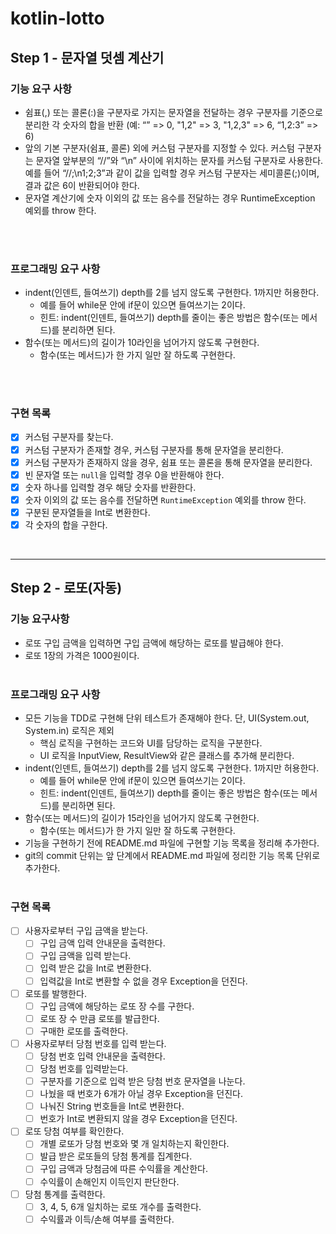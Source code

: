# kotlin-lotto

## Step 1 - 문자열 덧셈 계산기
### 기능 요구 사항
- 쉼표(,) 또는 콜론(:)을 구분자로 가지는 문자열을 전달하는 경우 구분자를 기준으로 분리한 각 숫자의 합을 반환 (예: “” => 0, "1,2" => 3, "1,2,3" => 6, “1,2:3” => 6)
- 앞의 기본 구분자(쉼표, 콜론) 외에 커스텀 구분자를 지정할 수 있다. 커스텀 구분자는 문자열 앞부분의 “//”와 “\n” 사이에 위치하는 문자를 커스텀 구분자로 사용한다. 예를 들어 “//;\n1;2;3”과 같이 값을 입력할 경우 커스텀 구분자는 세미콜론(;)이며, 결과 값은 6이 반환되어야 한다.
- 문자열 계산기에 숫자 이외의 값 또는 음수를 전달하는 경우 RuntimeException 예외를 throw 한다.
<br />
<br />

### 프로그래밍 요구 사항
- indent(인덴트, 들여쓰기) depth를 2를 넘지 않도록 구현한다. 1까지만 허용한다.
  - 예를 들어 while문 안에 if문이 있으면 들여쓰기는 2이다.
  - 힌트: indent(인덴트, 들여쓰기) depth를 줄이는 좋은 방법은 함수(또는 메서드)를 분리하면 된다.
- 함수(또는 메서드)의 길이가 10라인을 넘어가지 않도록 구현한다.
  - 함수(또는 메서드)가 한 가지 일만 잘 하도록 구현한다.
<br />
<br />

### 구현 목록

- [x] 커스텀 구분자를 찾는다.
- [x] 커스텀 구분자가 존재할 경우, 커스텀 구분자를 통해 문자열을 분리한다.
- [x] 커스텀 구분자가 존재하지 않을 경우, 쉼표 또는 콜론을 통해 문자열을 분리한다.
- [x] 빈 문자열 또는 `null`을 입력할 경우 0을 반환해야 한다.
- [x] 숫자 하나를 입력할 경우 해당 숫자를 반환한다.
- [x] 숫자 이외의 값 또는 음수를 전달하면 `RuntimeException` 예외를 throw 한다.
- [x] 구분된 문자열들을 Int로 변환한다.
- [x] 각 숫자의 합을 구한다.

<br />

---

## Step 2 - 로또(자동)

### 기능 요구사항

- 로또 구입 금액을 입력하면 구입 금액에 해당하는 로또를 발급해야 한다.
- 로또 1장의 가격은 1000원이다.
  <br />
  <br />

### 프로그래밍 요구 사항

- 모든 기능을 TDD로 구현해 단위 테스트가 존재해야 한다. 단, UI(System.out, System.in) 로직은 제외
  - 핵심 로직을 구현하는 코드와 UI를 담당하는 로직을 구분한다.
  - UI 로직을 InputView, ResultView와 같은 클래스를 추가해 분리한다.
- indent(인덴트, 들여쓰기) depth를 2를 넘지 않도록 구현한다. 1까지만 허용한다.
  - 예를 들어 while문 안에 if문이 있으면 들여쓰기는 2이다.
  - 힌트: indent(인덴트, 들여쓰기) depth를 줄이는 좋은 방법은 함수(또는 메서드)를 분리하면 된다.
- 함수(또는 메서드)의 길이가 15라인을 넘어가지 않도록 구현한다.
  - 함수(또는 메서드)가 한 가지 일만 잘 하도록 구현한다.
- 기능을 구현하기 전에 README.md 파일에 구현할 기능 목록을 정리해 추가한다.
- git의 commit 단위는 앞 단계에서 README.md 파일에 정리한 기능 목록 단위로 추가한다.
  <br />
  <br />

### 구현 목록

- [ ] 사용자로부터 구입 금액을 받는다.
  - [ ] 구입 금액 입력 안내문을 출력한다.
  - [ ] 구입 금액을 입력 받는다.
  - [ ] 입력 받은 값을 Int로 변환한다.
  - [ ] 입력값을 Int로 변환할 수 없을 경우 Exception을 던진다.
- [ ] 로또를 발행한다.
  - [ ] 구입 금액에 해당하는 로또 장 수를 구한다.
  - [ ] 로또 장 수 만큼 로또를 발급한다.
  - [ ] 구매한 로또를 출력한다.
- [ ] 사용자로부터 당첨 번호를 입력 받는다.
  - [ ] 당첨 번호 입력 안내문을 출력한다.
  - [ ] 당첨 번호를 입력받는다.
  - [ ] 구분자를 기준으로 입력 받은 당첨 번호 문자열을 나눈다.
  - [ ] 나눴을 때 번호가 6개가 아닐 경우 Exception을 던진다.
  - [ ] 나눠진 String 번호들을 Int로 변환한다.
  - [ ] 번호가 Int로 변환되지 않을 경우 Exception을 던진다.
- [ ] 로또 당첨 여부를 확인한다.
  - [ ] 개별 로또가 당첨 번호와 몇 개 일치하는지 확인한다.
  - [ ] 발급 받은 로또들의 당첨 통계를 집계한다.
  - [ ] 구입 금액과 당첨금에 따른 수익률을 계산한다.
  - [ ] 수익률이 손해인지 이득인지 판단한다.
- [ ] 당첨 통계를 출력한다.
  - [ ] 3, 4, 5, 6개 일치하는 로또 개수를 출력한다.
  - [ ] 수익률과 이득/손해 여부를 출력한다.
